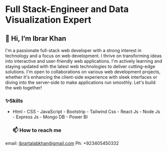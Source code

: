 # Full Stack-Engineer and Data Visualization Expert
##  👋 Hi, I’m Ibrar Khan
I'm a passionate full-stack web developer with a strong interest in technology and a focus on web development. I thrive on transforming ideas into interactive and user-friendly web applications.
I'm actively learning and staying updated with the latest web technologies to deliver cutting-edge solutions.
I'm open to collaborations on various web development projects, whether it's enhancing the client-side experience with sleek interfaces or diving into the server-side to make applications run smoothly. Let's build the web together!
### ✨Skills
- Html - CSS - JavaScript - Bootstrip - Tailwind Css - React Js - Node Js - Express Js - Mongo DB - Power  BI


  ### 📫 How to reach me 
email: ibrartalabkhan@gmail.com
Ph: +923405450332

<!---
ibrartalab/ibrartalab is a ✨ special ✨ repository because its `README.md` (this file) appears on your GitHub profile.
You can click the Preview link to take a look at your changes.
--->
